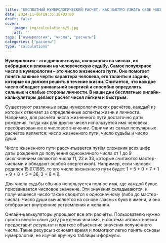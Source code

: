 ```yaml
---
title: "БЕСПЛАТНЫЙ НУМЕРОЛОГИЧЕСКИЙ РАСЧЕТ: КАК БЫСТРО УЗНАТЬ СВОЕ ЧИСЛО ЖИЗНЕННОГО ПУТИ"
date: 2024-11-06T19:35:18+03:00
draft: false
cover:
    image: img/calculations/5.jpg
    alt: ''
tags: ["нумерология", "числа", "расчеты"]
categories: ["расчеты"]
type: "calculations"
---
```


**Нумерология – это древняя наука, основанная на числах, их вибрациях и влиянии на человеческую судьбу. Самое популярное число в нумерологии – это число жизненного пути. Оно помогает понять важные черты характера человека, его таланты и задачи, которые он должен решить в течение жизни. Считается, что каждое число обладает уникальной энергией и способно определять сильные и слабые стороны личности. В наши дни бесплатные онлайн-калькуляторы делают расчет чисел лёгким и быстрым.**

Существуют различные виды нумерологических расчётов, каждый из которых отвечает за определённые аспекты жизни и личности. Например, для расчёта числа жизненного пути достаточно даты рождения, тогда как для других чисел используется имя человека, преобразованное в числовое значение. Одними из самых популярных расчётов являются: число жизненного пути, число судьбы и число души.

Число жизненного пути рассчитывается путём сложения всех цифр даты рождения до получения однозначного числа от 1 до 9 (исключением являются числа 11, 22 и 33, которые считаются мастер-числами и обладают особой энергетикой). Например, если человек родился 15.07.1985, то его число жизненного пути будет: 1 + 5 + 0 + 7 + 1 + 9 + 8 + 5 = 36, 3 + 6 = 9.

Для числа судьбы обычно используется полное имя, где каждой букве присваивается числовое значение. Эти значения складываются, и получившееся число также сводится к однозначному (либо до мастер-числа). Число души вычисляется на основе гласных букв в имени, и оно отображает внутренние устремления и желания.

Онлайн-калькуляторы упрощают все эти расчёты. Пользователю нужно просто ввести свою дату рождения или имя, и система автоматически предоставит результат и краткое объяснение значения полученного числа. Такие ресурсы экономят время и помогают легко понять основы нумерологии, не изучая вручную таблицы и формулы.
